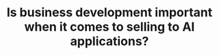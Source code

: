 ---
title: Is business development important when it comes to selling to AI applications?
order: BCD
tags:
    - Default
---